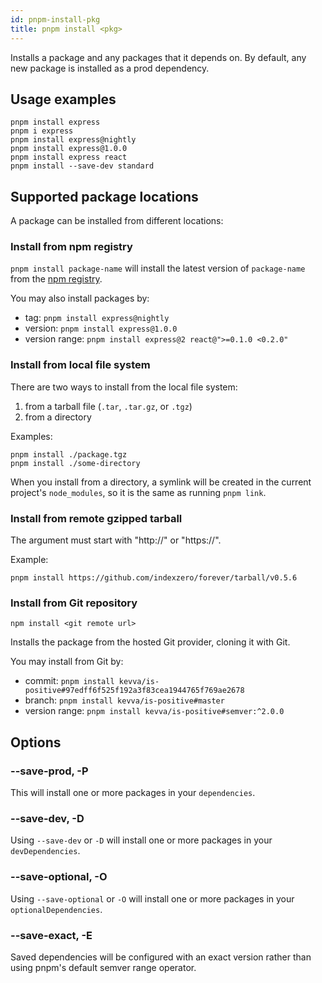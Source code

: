 ```yaml
---
id: pnpm-install-pkg
title: pnpm install <pkg>
---
```


Installs a package and any packages that it depends on.
By default, any new package is installed as a prod dependency.

## Usage examples

```
pnpm install express
pnpm i express
pnpm install express@nightly
pnpm install express@1.0.0
pnpm install express react
pnpm install --save-dev standard
```

## Supported package locations

A package can be installed from different locations:

### Install from npm registry

`pnpm install package-name` will install the latest version
of `package-name` from the [npm registry](https://www.npmjs.com/).

You may also install packages by:

* tag: `pnpm install express@nightly`
* version: `pnpm install express@1.0.0`
* version range: `pnpm install express@2 react@">=0.1.0 <0.2.0"`

### Install from local file system

There are two ways to install from the local file system:

1. from a tarball file (`.tar`, `.tar.gz`, or `.tgz`)
2. from a directory

Examples:

```
pnpm install ./package.tgz
pnpm install ./some-directory
```

When you install from a directory, a symlink will be created in the
current project's `node_modules`, so it is the same as running
`pnpm link`.

### Install from remote gzipped tarball

The argument must start with "http://" or "https://".

Example:

```
pnpm install https://github.com/indexzero/forever/tarball/v0.5.6
```

### Install from Git repository

```
npm install <git remote url>
```

Installs the package from the hosted Git provider, cloning it with Git.

You may install from Git by:

* commit: `pnpm install kevva/is-positive#97edff6f525f192a3f83cea1944765f769ae2678`
* branch: `pnpm install kevva/is-positive#master`
* version range: `pnpm install kevva/is-positive#semver:^2.0.0`

## Options

### --save-prod, -P

This will install one or more packages in your `dependencies`.

### --save-dev, -D

Using `--save-dev` or `-D` will install one or more packages in your `devDependencies`.

### --save-optional, -O

Using `--save-optional` or `-O` will install one or more packages in your `optionalDependencies`.

### --save-exact, -E

Saved dependencies will be configured with an exact version rather than using pnpm's default semver range operator.
